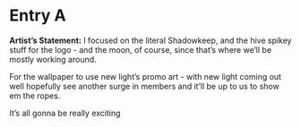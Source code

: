 # Entry A
**Artist’s Statement:**
I focused on the literal Shadowkeep, and the hive spikey stuff for the logo - and the moon, of course, since that’s where we’ll be mostly working around.

For the wallpaper to use new light’s promo art - with new light coming out well hopefully see another surge in members and it’ll be up to us to show em the ropes.

It’s all gonna be really exciting 